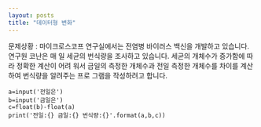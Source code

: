 ```yaml
---
layout: posts
title: "데이터형 변화"
---
```


문제상황 : 마이크로스코프 연구실에서는 전염병 바이러스 백신을 개발하고 있습니다. 연구원 코난은 매
일 세균의 번식량을 조사하고 있습니다. 세균의 개체수가 증가함에 따라 정확한 계산이 어려
워서 금일의 측정한 개체수과 전일 측정한 개체수를 차이를 계산하여 번식량을 알려주는 프로
그램을 작성하려고 합니다.

~~~
a=input('전일은')
b=input('금일은')
c=float(b)-float(a)
print('전일:{} 금일:{} 번식량:{}'.format(a,b,c))
~~~
